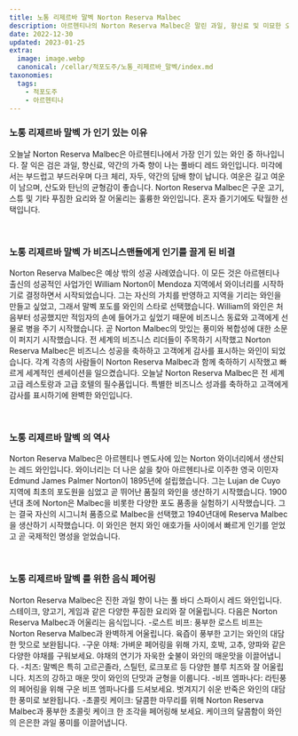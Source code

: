 ```yaml
---
title: 노통 리제르바 말벡 Norton Reserva Malbec
description: 아르헨티나의 Norton Reserva Malbec은 말린 과일, 향신료 및 미묘한 오크 풍미의 독특한 조합을 제공하는 강력하고 복합적인 레드 와인입니다.
date: 2022-12-30
updated: 2023-01-25
extra:
  image: image.webp
  canonical: /cellar/적포도주/노통_리제르바_말벡/index.md
taxonomies:
  tags: 
    - 적포도주
    - 아르헨티나
---
```



### 노통 리제르바 말벡 가 인기 있는 이유

오늘날 Norton Reserva Malbec은 아르헨티나에서 가장 인기 있는 와인 중 하나입니다. 잘 익은 검은 과일, 향신료, 약간의 가죽 향이 나는 풀바디 레드 와인입니다. 미각에서는 부드럽고 부드러우며 다크 체리, 자두, 약간의 담배 향이 납니다. 여운은 길고 여운이 남으며, 산도와 탄닌의 균형감이 좋습니다. Norton Reserva Malbec은 구운 고기, 스튜 및 기타 푸짐한 요리와 잘 어울리는 훌륭한 와인입니다. 혼자 즐기기에도 탁월한 선택입니다.

&nbsp;  

### 노통 리제르바 말벡 가 비즈니스맨들에게 인기를 끌게 된 비결

Norton Reserva Malbec은 예상 밖의 성공 사례였습니다. 이 모든 것은 아르헨티나 출신의 성공적인 사업가인 William Norton이 Mendoza 지역에서 와이너리를 시작하기로 결정하면서 시작되었습니다. 그는 자신의 가치를 반영하고 지역을 기리는 와인을 만들고 싶었고, 그래서 말벡 포도를 와인의 스타로 선택했습니다. William의 와인은 처음부터 성공했지만 적임자의 손에 들어가고 싶었기 때문에 비즈니스 동료와 고객에게 선물로 병을 주기 시작했습니다. 곧 Norton Malbec의 맛있는 풍미와 복합성에 대한 소문이 퍼지기 시작했습니다. 전 세계의 비즈니스 리더들이 주목하기 시작했고 Norton Reserva Malbec은 비즈니스 성공을 축하하고 고객에게 감사를 표시하는 와인이 되었습니다. 각계 각층의 사람들이 Norton Reserva Malbec과 함께 축하하기 시작했고 빠르게 세계적인 센세이션을 일으켰습니다. 오늘날 Norton Reserva Malbec은 전 세계 고급 레스토랑과 고급 호텔의 필수품입니다. 특별한 비즈니스 성과를 축하하고 고객에게 감사를 표시하기에 완벽한 와인입니다.

&nbsp;  

### 노통 리제르바 말벡 의 역사

Norton Reserva Malbec은 아르헨티나 멘도사에 있는 Norton 와이너리에서 생산되는 레드 와인입니다. 와이너리는 더 나은 삶을 찾아 아르헨티나로 이주한 영국 이민자 Edmund James Palmer Norton이 1895년에 설립했습니다. 그는 Lujan de Cuyo 지역에 최초의 포도원을 심었고 곧 뛰어난 품질의 와인을 생산하기 시작했습니다. 1900년대 초에 Norton은 Malbec을 비롯한 다양한 포도 품종을 실험하기 시작했습니다. 그는 결국 자신의 시그니처 품종으로 Malbec을 선택했고 1940년대에 Reserva Malbec을 생산하기 시작했습니다. 이 와인은 현지 와인 애호가들 사이에서 빠르게 인기를 얻었고 곧 국제적인 명성을 얻었습니다.

&nbsp;  

### 노통 리제르바 말벡 를 위한 음식 페어링

Norton Reserva Malbec은 진한 과일 향이 나는 풀 바디 스파이시 레드 와인입니다. 스테이크, 양고기, 게임과 같은 다양한 푸짐한 요리와 잘 어울립니다. 다음은 Norton Reserva Malbec과 어울리는 음식입니다. -로스트 비프: 풍부한 로스트 비프는 Norton Reserva Malbec과 완벽하게 어울립니다. 육즙이 풍부한 고기는 와인의 대담한 맛으로 보완됩니다. -구운 야채: 가벼운 페어링을 위해 가지, 호박, 고추, 양파와 같은 다양한 야채를 구워보세요. 야채의 연기가 자욱한 숯불이 와인의 매운맛을 이끌어냅니다. -치즈: 말벡은 특히 고르곤졸라, 스틸턴, 로크포르 등 다양한 블루 치즈와 잘 어울립니다. 치즈의 강하고 매운 맛이 와인의 단맛과 균형을 이룹니다. -비프 엠파나다: 라틴풍의 페어링을 위해 구운 비프 엠파나다를 드셔보세요. 벗겨지기 쉬운 반죽은 와인의 대담한 풍미로 보완됩니다. -초콜릿 케이크: 달콤한 마무리를 위해 Norton Reserva Malbec과 풍부한 초콜릿 케이크 한 조각을 페어링해 보세요. 케이크의 달콤함이 와인의 은은한 과일 풍미를 이끌어냅니다.

&nbsp;  
